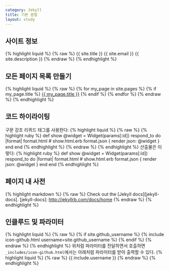 ```yaml
---
category: Jekyll
title: 기본 문법
layout: study
---
```


## 사이트 정보
{% highlight liquid %}
{% raw %}
{{ site.title }}
{{ site.email }}
{{ site.description }}
{% endraw %}
{% endhighlight %}

## 모든 페이지 목록 만들기
{% highlight liquid %}
{% raw %}
{% for my_page in site.pages %}
  {% if my_page.title %}
    <a href="{{ my_page.url | prepend: site.baseurl }}">{{ my_page.title }}</a>
  {% endif %}
{% endfor %}
{% endraw %}
{% endhighlight %}

## 코드 하이라이팅
구문 강조 리퀴드 태그를 사용한다:
{% highlight liquid %}
{% raw %}
{% highlight ruby %}
def show
  @widget = Widget(params[:id])
  respond_to do |format|
    format.html # show.html.erb
    format.json { render json: @widget }
  end
end
{% endhighlight %}
{% endraw %}
{% endhighlight %}
산출물은 이렇다:
{% highlight ruby %}
def show
  @widget = Widget(params[:id])
  respond_to do |format|
    format.html # show.html.erb
    format.json { render json: @widget }
  end
end
{% endhighlight %}

## 페이지 내 사전
{% highlight markdown %}
{% raw %}
Check out the [Jekyll docs][jekyll-docs].
[jekyll-docs]: http://jekyllrb.com/docs/home
{% endraw %}
{% endhighlight %}

## 인클루드 및 파라미터
{% highlight liquid %}
{% raw %}
{% if site.github_username %}
  {% include icon-github.html username=site.github_username %}
{% endif %}
{% endraw %}
{% endhighlight %}
위처럼 파라미터를 전달하면서 호출하면 `_includes/icon-github.html`에서는 아래처럼 파라미터를 받아 출력할 수 있다.
{% highlight liquid %}
{% raw %}
{{ include.username }}
{% endraw %}
{% endhighlight %}
